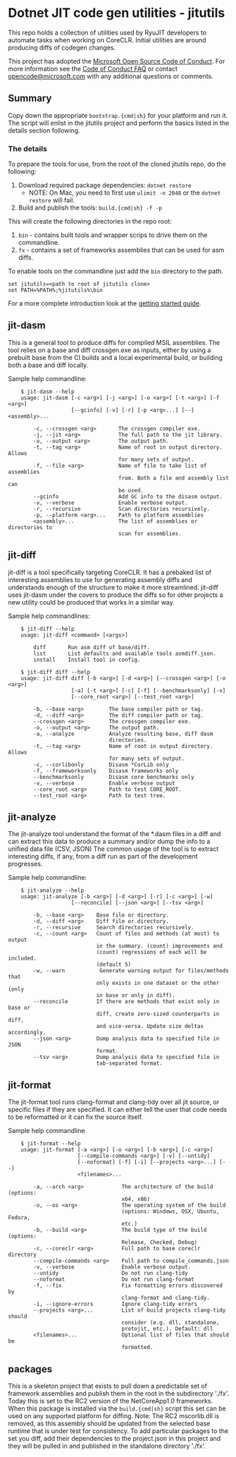 # Dotnet JIT code gen utilities - jitutils

This repo holds a collection of utilities used by RyuJIT developers to 
automate tasks when working on CoreCLR.  Initial utilities are around 
producing diffs of codegen changes.

This project has adopted the [Microsoft Open Source Code of Conduct](https://opensource.microsoft.com/codeofconduct/). For more information see the [Code of Conduct FAQ](https://opensource.microsoft.com/codeofconduct/faq/) or contact [opencode@microsoft.com](mailto:opencode@microsoft.com) with any additional questions or comments.

## Summary

Copy down the appropriate `bootstrap.{cmd|sh}` for your platform and run it.  The script 
will enlist in the jitutils project and perform the basics listed in the details section 
following.

### The details

To prepare the tools for use, from the root of the cloned jitutils repo, do the following: 
 1. Download required package dependencies: `dotnet restore`
    * NOTE: On Mac, you need to first use `ulimit -n 2048` or the `dotnet restore` will fail.
 2. Build and publish the tools: `build.{cmd|sh} -f -p`

This will create the following directories in the repo root:
 1. `bin` - contains built tools and wrapper scrips to drive them on the commandline.
 2. `fx` - contains a set of frameworks assemblies that can be used for asm diffs.

To enable tools on the commandline just add the `bin` directory to the path.
```
set jitutils=<path to root of jitutils clone>
set PATH=%PATH%;%jitutils%\bin
```

For a more complete introduction look at the [getting started guide](doc/getstarted.md).

## jit-dasm

This is a general tool to produce diffs for compiled MSIL assemblies.  The 
tool relies on a base and diff crossgen.exe as inputs, either by using a
prebuilt base from the CI builds and a local experimental build, or 
building both a base and diff locally.

Sample help commandline:
```
    $ jit-dasm --help
    usage: jit-dasm [-c <arg>] [-j <arg>] [-o <arg>] [-t <arg>] [-f <arg>]
                    [--gcinfo] [-v] [-r] [-p <arg>...] [--] <assembly>...
    
        -c, --crossgen <arg>       The crossgen compiler exe.
        -j, --jit <arg>            The full path to the jit library.
        -o, --output <arg>         The output path.
        -t, --tag <arg>            Name of root in output directory.  Allows
                                   for many sets of output.
        -f, --file <arg>           Name of file to take list of assemblies
                                   from. Both a file and assembly list can
                                   be used.
        --gcinfo                   Add GC info to the disasm output.
        -v, --verbose              Enable verbose output.
        -r, --recursive            Scan directories recursively.
        -p, --platform <arg>...    Path to platform assemblies
        <assembly>...              The list of assemblies or directories to
                                   scan for assemblies.
```

## jit-diff

jit-diff is a tool specifically targeting CoreCLR.  It has a prebaked list of interesting
assemblies to use for generating assembly diffs and understands enough of the structure
to make it more streamlined.  jit-diff uses jit-dasm under the covers to produce the diffs so 
for other projects a new utility could be produced that works in a similar way.

Sample help commandlines:
```
    $ jit-diff --help
    usage: jit-diff <command> [<args>]

        diff       Run asm diff of base/diff.
        list       List defaults and available tools asmdiff.json.
        install    Install tool in config.
```
```
    $ jit-diff diff --help
    usage: jit-diff diff [-b <arg>] [-d <arg>] [--crossgen <arg>] [-o <arg>]
                    [-a] [-t <arg>] [-c] [-f] [--benchmarksonly] [-v]
                    [--core_root <arg>] [--test_root <arg>]
    
        -b, --base <arg>        The base compiler path or tag.
        -d, --diff <arg>        The diff compiler path or tag.
        --crossgen <arg>        The crossgen compiler exe.
        -o, --output <arg>      The output path.
        -a, --analyze           Analyze resulting base, diff dasm
                                directories.
        -t, --tag <arg>         Name of root in output directory.  Allows
                                for many sets of output.
        -c, --corlibonly        Disasm *CorLib only
        -f, --frameworksonly    Disasm frameworks only
        --benchmarksonly        Disasm core benchmarks only
        -v, --verbose           Enable verbose output
        --core_root <arg>       Path to test CORE_ROOT.
        --test_root <arg>       Path to test tree.
```

## jit-analyze

The jit-analyze tool understand the format of the *.dasm files in a diff and can extract
this data to produce a summary and/or dump the info to a unified data file (CSV, JSON)
The common usage of the tool is to extract interesting diffs, if any, from a diff run as
part of the development progresses.

Sample help commandline:
```
    $ jit-analyze --help
    usage: jit-analyze [-b <arg>] [-d <arg>] [-r] [-c <arg>] [-w]
                    [--reconcile] [--json <arg>] [--tsv <arg>]

        -b, --base <arg>    Base file or directory.
        -d, --diff <arg>    Diff file or directory.
        -r, --recursive     Search directories recursively.
        -c, --count <arg>   Count of files and methods (at most) to output
                            in the summary. (count) improvements and
                            (count) regressions of each will be included.
                            (default 5)
        -w, --warn           Generate warning output for files/methods that
                            only exists in one dataset or the other (only
                            in base or only in diff).
        --reconcile         If there are methods that exist only in base or
                            diff, create zero-sized counterparts in diff,
                            and vice-versa. Update size deltas accordingly.
        --json <arg>        Dump analysis data to specified file in JSON
                            format.
        --tsv <arg>         Dump analysis data to specified file in
                            tab-separated format.
```

## jit-format

The jit-format tool runs clang-format and clang-tidy over all jit source, or specific files
if they are specified. It can either tell the user that code needs to be reformatted or it
can fix the source itself.

Sample help commandline
```
    $ jit-format --help
    usage: jit-format [-a <arg>] [-o <arg>] [-b <arg>] [-c <arg>]
                      [--compile-commands <arg>] [-v] [--untidy]
                      [--noformat] [-f] [-i] [--projects <arg>...] [--]
                      <filenames>...

        -a, --arch <arg>            The architecture of the build (options:
                                    x64, x86)
        -o, --os <arg>              The operating system of the build
                                    (options: Windows, OSX, Ubuntu, Fedora,
                                    etc.)
        -b, --build <arg>           The build type of the build (options:
                                    Release, Checked, Debug)
        -c, --coreclr <arg>         Full path to base coreclr directory
        --compile-commands <arg>    Full path to compile_commands.json
        -v, --verbose               Enable verbose output.
        --untidy                    Do not run clang-tidy
        --noformat                  Do not run clang-format
        -f, --fix                   Fix formatting errors discovered by
                                    clang-format and clang-tidy.
        -i, --ignore-errors         Ignore clang-tidy errors
        --projects <arg>...         List of build projects clang-tidy should
                                    consider (e.g. dll, standalone,
                                    protojit, etc.). Default: dll
        <filenames>...              Optional list of files that should be
                                    formatted.
```

## packages

This is a skeleton project that exists to pull down a predictable set of framework 
assemblies and publish them in the root in the subdirectory './fx'.  Today this is 
set to the RC2 version of the NetCoreApp1.0 frameworks.  When this package is installed 
via the `build.{cmd|sh}` script this set can be used on any supported platform for 
diffing.  Note: The RC2 mscorlib.dll is removed, as this assembly should be updated from 
the selected base runtime that is under test for consistency. To add particular packages 
to the set you diff, add their dependencies to the project.json in this project and 
they will be pulled in and published in the standalone directory './fx'.
